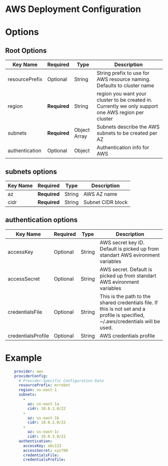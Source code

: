 # AWS Deployment Configuration

# Options
## Root Options
| Key Name | Required | Type | Description|
| --- | --- | --- | --- |
| resourcePrefix | Optional | String | String prefix to use for AWS resource naming. Defaults to cluster name |
| region | __Required__ | String | region you want your cluster to be created in.  Currently we only support one AWS region per cluster |
| subnets | __Required__ | Object Array | Subnets describe the AWS subnets to be created per AZ |
| authentication | Optional | Object | Authentication info for AWS |

## subnets options

| Key Name | Required | Type | Description|
| --- | --- | --- | --- |
| az | __Required__ | String | AWS AZ name |
| cidr | __Required__ | String | Subnet CIDR block |

## authentication options

| Key Name | Required | Type | Description|
| --- | --- | --- | --- |
| accessKey | Optional | String | AWS secret key ID. Default is picked up from standart AWS evironment variables |
| accessSecret | Optional | String | AWS secret. Default is picked up from standart AWS evironment variables |
| credentialsFile | Optional | String | This is the path to the shared credentials file. If this is not set and a profile is specified, ~/.aws/credentials will be used. |
| credentialsProfile | Optional | String | AWS credentials profile |

# Example
```yaml
    provider: aws
    providerConfig:
      # Provider-Specific Configuration Data
      resourcePrefix: mrrobot
      region: us-east-1
      subnets:
        - 
          az: us-east-1a
          cidr: 10.0.1.0/22
        -
          az: us-east-1b
          cidr: 10.0.2.0/22
        - 
          az: us-east-1c
          cidr: 10.0.3.0/22
      authentication:
        accessKey: abc123
        accessSecret: xyz789
        credentialsFile: 
        credentialsProfile:
```

